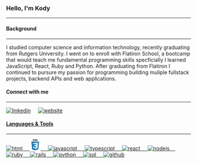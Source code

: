 ### Hello, I'm Kody
***

#### Background
***
I studied computer science and information technology, recently graduating from Rutgers University. I went on to enroll with Flatiron School, a bootcamp that would teach me fundamental programming skills specficially I learned JavaScript, React, Ruby and Python. After graduating from Flatiron I continued to pursure my passion for programming building muliple fullstack projects, backend APIs and web applications.

#### Connect with me
***

<a href="https://www.linkedin.com/in/kody-samaroo/"><img src='https://user-images.githubusercontent.com/73686621/125107547-f1c3bb80-e0ae-11eb-8ae8-d33303df0c91.png' alt='linkedin' width='30px' height='30px'/></a> &nbsp; &nbsp; <a href="https://samaroo-kody.netlify.app/"><img src='https://img.icons8.com/ios/452/domain.png' alt='website' width='30px' height='30px' color="black"/>

#### Languages & Tools
***

<img src='https://image.flaticon.com/icons/png/512/919/919827.png' alt='html' width='30px' height='30px'/> &nbsp; &nbsp; <img src='https://raw.githubusercontent.com/github/explore/6c6508f34230f0ac0d49e847a326429eefbfc030/topics/css/css.png' alt='css' width='30px' height='30px'/> &nbsp; &nbsp; <img src='https://cdn.iconscout.com/icon/free/png-512/javascript-2752148-2284965.png' alt='javascript' width='30px' height='30px'/> &nbsp; &nbsp; <img src='https://upload.wikimedia.org/wikipedia/commons/thumb/4/4c/Typescript_logo_2020.svg/600px-Typescript_logo_2020.svg.png' alt='typescript' width='30px' height='30px'/> &nbsp; &nbsp; <img src='https://upload.wikimedia.org/wikipedia/commons/thumb/a/a7/React-icon.svg/640px-React-icon.svg.png' alt='react' width='35px' height='30px'/> &nbsp; &nbsp; <img src='https://icons-for-free.com/iconfiles/png/512/js+library+long+shadow+nodejs+web+icon-1320184850167478047.png' alt='nodejs' width='30px' height='30px'/> &nbsp; &nbsp; <img src='https://cdn.iconscout.com/icon/free/png-256/ruby-226055.png' alt='ruby' width='30px' height='30px'/> &nbsp; &nbsp; <img src='https://cdn3.iconfinder.com/data/icons/popular-services-brands-vol-2/512/ruby-on-rails-512.png' alt='rails' width='30px' height='30px'/> &nbsp; &nbsp; <img src='https://cdn.iconscout.com/icon/free/png-256/python-3521655-2945099.png' alt='python' width='30px' height='30px'/> &nbsp; &nbsp; <img src='https://static-00.iconduck.com/assets.00/sql-database-generic-icon-380x512-ez505zus.png' alt='sql' width='30px' height='30px'/> &nbsp; &nbsp; <img src='https://image.flaticon.com/icons/png/512/25/25231.png' alt='github' width='30px' hieght='30px'/>
